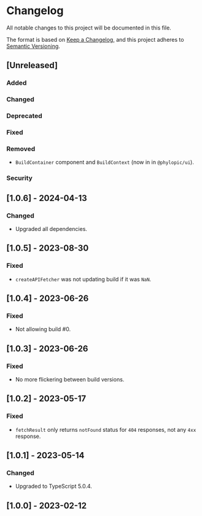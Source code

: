 # Changelog

All notable changes to this project will be documented in this file.

The format is based on [Keep a Changelog](https://keepachangelog.com/en/1.0.0/),
and this project adheres to [Semantic Versioning](https://semver.org/spec/v2.0.0.html).

## [Unreleased]

### Added

### Changed

### Deprecated

### Fixed

### Removed

-   `BuildContainer` component and `BuildContext` (now in in `@phylopic/ui`).

### Security

## [1.0.6] - 2024-04-13

### Changed

-   Upgraded all dependencies.

## [1.0.5] - 2023-08-30

### Fixed

-   `createAPIFetcher` was not updating build if it was `NaN`.

## [1.0.4] - 2023-06-26

### Fixed

-   Not allowing build #0.

## [1.0.3] - 2023-06-26

### Fixed

-   No more flickering between build versions.

## [1.0.2] - 2023-05-17

### Fixed

-   `fetchResult` only returns `notFound` status for `404` responses, not any `4xx` response.

## [1.0.1] - 2023-05-14

### Changed

-   Upgraded to TypeScript 5.0.4.

## [1.0.0] - 2023-02-12
